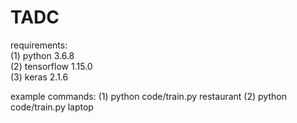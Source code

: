 # TADC

requirements:  
(1) python 3.6.8  
(2) tensorflow 1.15.0  
(3) keras 2.1.6  

example commands:
(1) python code/train.py restaurant
(2) python code/train.py laptop
